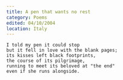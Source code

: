 ```yaml
---
title: A pen that wants no rest
category: Poems
edited: 04/10/2004
location: Italy
---
```


    I told my pen it could stop
    but it fell in love with the blank pages;
    its kisses left black footprints,
    the course of its pilgrimage,
    running to meet its beloved at "the end"
    even if she runs alongside.


